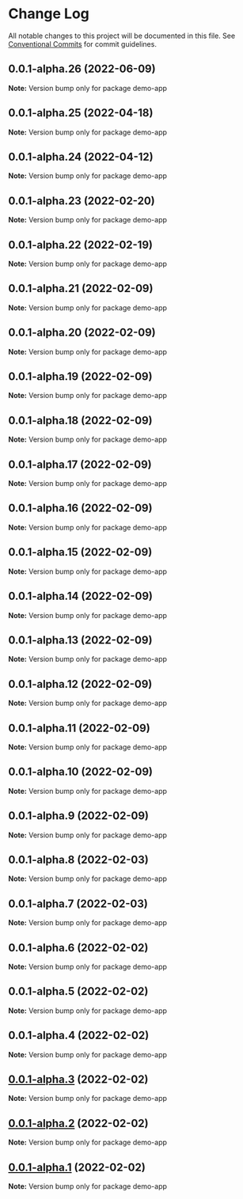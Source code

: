 # Change Log

All notable changes to this project will be documented in this file.
See [Conventional Commits](https://conventionalcommits.org) for commit guidelines.

## 0.0.1-alpha.26 (2022-06-09)

**Note:** Version bump only for package demo-app





## 0.0.1-alpha.25 (2022-04-18)

**Note:** Version bump only for package demo-app





## 0.0.1-alpha.24 (2022-04-12)

**Note:** Version bump only for package demo-app





## 0.0.1-alpha.23 (2022-02-20)

**Note:** Version bump only for package demo-app





## 0.0.1-alpha.22 (2022-02-19)

**Note:** Version bump only for package demo-app





## 0.0.1-alpha.21 (2022-02-09)

**Note:** Version bump only for package demo-app





## 0.0.1-alpha.20 (2022-02-09)

**Note:** Version bump only for package demo-app





## 0.0.1-alpha.19 (2022-02-09)

**Note:** Version bump only for package demo-app





## 0.0.1-alpha.18 (2022-02-09)

**Note:** Version bump only for package demo-app





## 0.0.1-alpha.17 (2022-02-09)

**Note:** Version bump only for package demo-app





## 0.0.1-alpha.16 (2022-02-09)

**Note:** Version bump only for package demo-app





## 0.0.1-alpha.15 (2022-02-09)

**Note:** Version bump only for package demo-app





## 0.0.1-alpha.14 (2022-02-09)

**Note:** Version bump only for package demo-app





## 0.0.1-alpha.13 (2022-02-09)

**Note:** Version bump only for package demo-app





## 0.0.1-alpha.12 (2022-02-09)

**Note:** Version bump only for package demo-app





## 0.0.1-alpha.11 (2022-02-09)

**Note:** Version bump only for package demo-app





## 0.0.1-alpha.10 (2022-02-09)

**Note:** Version bump only for package demo-app





## 0.0.1-alpha.9 (2022-02-09)

**Note:** Version bump only for package demo-app





## 0.0.1-alpha.8 (2022-02-03)

**Note:** Version bump only for package demo-app





## 0.0.1-alpha.7 (2022-02-03)

**Note:** Version bump only for package demo-app





## 0.0.1-alpha.6 (2022-02-02)

**Note:** Version bump only for package demo-app





## 0.0.1-alpha.5 (2022-02-02)

**Note:** Version bump only for package demo-app





## 0.0.1-alpha.4 (2022-02-02)

**Note:** Version bump only for package demo-app





## [0.0.1-alpha.3](https://github.com/diegopf/gh-actions-playground/compare/v0.0.1-alpha.2...v0.0.1-alpha.3) (2022-02-02)

**Note:** Version bump only for package demo-app





## [0.0.1-alpha.2](https://github.com/diegopf/gh-actions-playground/compare/v0.0.1-alpha.1...v0.0.1-alpha.2) (2022-02-02)

**Note:** Version bump only for package demo-app





## [0.0.1-alpha.1](https://github.com/diegopf/gh-actions-playground/compare/v0.0.1-alpha.0...v0.0.1-alpha.1) (2022-02-02)

**Note:** Version bump only for package demo-app
